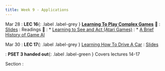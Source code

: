 ```yaml
---
title: Week 9 - Applications
---
```


Mar 28
: **LEC 16**{: .label .label-grey } **[Learning To Play Complex Games](https://harvard.hosted.panopto.com/Panopto/Pages/Viewer.aspx?id=01835437-61ee-4a81-83eb-ae2b01612502)** 🎥
  : [Slides](https://canvas.harvard.edu/files/14629500/download?download_frd=1)
: Readings 📖
: * [Learning to See and Act (Atari Games)](https://canvas.harvard.edu/files/14620021/download?download_frd=1)
: * [A Brief History of Game AI](https://www.andreykurenkov.com/writing/ai/a-brief-history-of-game-ai/)

Mar 30
: **LEC 17**{: .label .label-grey } [Learning How To Drive A Car](#)
  : [Slides](https://canvas.harvard.edu/files/14647593/download?download_frd=1)

: **PSET 3 handed out**{: .label .label-green } Covers lectures 14-17

Section
:
